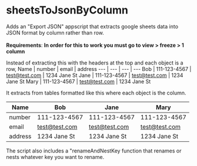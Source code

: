 # sheetsToJsonByColumn
Adds an "Export JSON" appscript that extracts google sheets data into JSON format by column rather than row.
<br> <br>
**Requirements**: **In order for this to work you must go to view > freeze > 1 column**


Instead of extracting this with the headers at the top and each object is a row,
Name | number | email | address
--- | --- | --- | ---
Bob | 111-123-4567 | test@test.com | 1234 Jane St
Jane | 111-123-4567 | test@test.com | 1234 Jane St
Mary | 111-123-4567 | test@test.com | 1234 Jane St

It extracts from tables formatted like this where each object is the column.

| Name | Bob | Jane | Mary |
| --- | --- | --- | ---  |
| number | 111-123-4567 | 111-123-4567 | 111-123-4567 |
| email | test@test.com | test@test.com | test@test.com |
|address | 1234 Jane St | 1234 Jane St | 1234 Jane St |

The script also includes a "renameAndNestKey function that renames or nests whatever key you want to rename.
